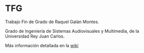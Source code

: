 # TFG

Trabajo Fin de Grado de Raquel Galán Montes.

Grado de Ingeniería de Sistemas Audiovisuales y Multimedia, de la Universidad Rey Juan Carlos.

Más información detallada en la [wiki](https://github.com/raquelgalan/TFG/wiki)
